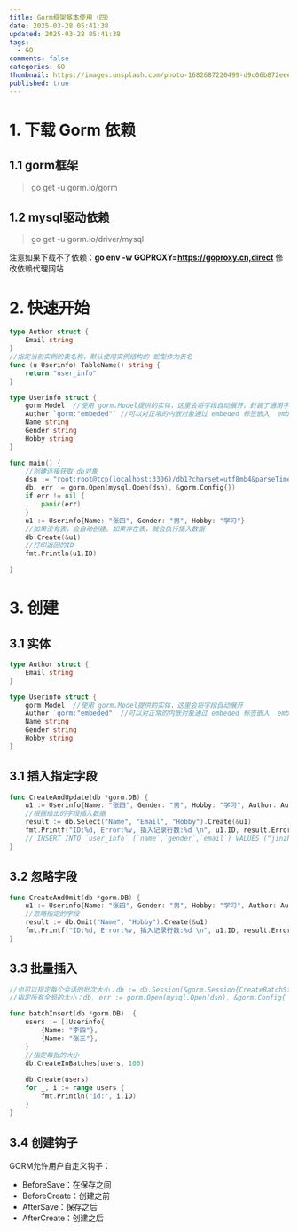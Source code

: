 ```yaml
---
title: Gorm框架基本使用（四）
date: 2025-03-28 05:41:38
updated: 2025-03-28 05:41:38
tags:
  - GO
comments: false
categories: GO
thumbnail: https://images.unsplash.com/photo-1682687220499-d9c06b872eee?crop=entropy&cs=srgb&fm=jpg&ixid=M3w2NDU1OTF8MHwxfHJhbmRvbXx8fHx8fHx8fDE3NDMxNTQ4OTh8&ixlib=rb-4.0.3&q=85&w=1920&h=1080
published: true
---
```

# 1. 下载 Gorm 依赖

## 1.1 gorm框架

> go get -u gorm.io/gorm 

## 1.2 mysql驱动依赖

> go get -u gorm.io/driver/mysql

注意如果下载不了依赖：**go env -w GOPROXY=https://goproxy.cn,direct** 修改依赖代理网站

# 2. 快速开始

```go
type Author struct {
	Email string
}
//指定当前实例的表名称，默认使用实例结构的 蛇型作为表名
func (u Userinfo) TableName() string {
	return "user_info"
}

type Userinfo struct {
	gorm.Model  //使用 gorm.Model提供的实体，这里会将字段自动展开，封装了通用字段，例如id
	Author `gorm:"embeded"` //可以对正常的内嵌对象通过 embeded 标签嵌入  embeddedPrefix:author_ 增加前缀
	Name string
	Gender string
	Hobby string
}

func main() {
    //创建连接获取 db对象
	dsn := "root:root@tcp(localhost:3306)/db1?charset=utf8mb4&parseTime=True&loc=Local"
	db, err := gorm.Open(mysql.Open(dsn), &gorm.Config{})
	if err != nil {
		panic(err)
	}
	u1 := Userinfo{Name: "张四", Gender: "男", Hobby: "学习"}
    //如果没有表，会自动创建，如果存在表，就会执行插入数据
	db.Create(&u1)
    //打印返回的ID
	fmt.Println(u1.ID)

}
```

# 3. 创建

## 3.1 实体

```go
type Author struct {
	Email string
}

type Userinfo struct {
	gorm.Model  //使用 gorm.Model提供的实体，这里会将字段自动展开
	Author `gorm:"embeded"` //可以对正常的内嵌对象通过 embeded 标签嵌入  embeddedPrefix:author_ 增加前缀
	Name string
	Gender string
	Hobby string
}
```



## 3.1 插入指定字段

```go
func CreateAndUpdate(db *gorm.DB) {
	u1 := Userinfo{Name: "张四", Gender: "男", Hobby: "学习", Author: Author{Email: "1424132555@qq.com"}}
	//根据给出的字段插入数据
	result := db.Select("Name", "Email", "Hobby").Create(&u1)
	fmt.Printf("ID:%d, Error:%v, 插入记录行数:%d \n", u1.ID, result.Error, result.RowsAffected)
	// INSERT INTO `user_info` (`name`,`gender`,`email`) VALUES ("jinzhu", 18, "1424132555@qq.com")
}
```

## 3.2 忽略字段

```go
func CreateAndOmit(db *gorm.DB) {
	u1 := Userinfo{Name: "张四", Gender: "男", Hobby: "学习", Author: Author{Email: "1424132555@qq.com"}}
	//忽略指定的字段
	result := db.Omit("Name", "Hobby").Create(&u1)
	fmt.Printf("ID:%d, Error:%v, 插入记录行数:%d \n", u1.ID, result.Error, result.RowsAffected)
}
```

## 3.3 批量插入

```go
//也可以指定每个会话的批次大小：db := db.Session(&gorm.Session{CreateBatchSize: 1000})
//指定所有全局的大小：db, err := gorm.Open(mysql.Open(dsn), &gorm.Config{ CreateBatchSize:1000,})

func batchInsert(db *gorm.DB)  {
	users := []Userinfo{
		{Name: "李四"},
		{Name: "张三"},
	}
	//指定每批的大小
	db.CreateInBatches(users, 100)
    
	db.Create(users)
	for _, i := range users {
		fmt.Println("id:", i.ID)
	}
}
```

## 3.4 创建钩子

GORM允许用户自定义钩子：

- BeforeSave：在保存之间
- BeforeCreate：创建之前
- AfterSave：保存之后
- AfterCreate：创建之后

